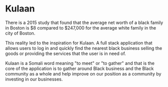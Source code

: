 # Kulaan

There is a 2015 study that found that the average net worth of a black family in Boston is $8 compared to $247,000 for the average white family in the city of Boston.

This reality led to the inspiration for Kulaan. A full stack application that allows users to log in and quickly find the nearest black business selling the goods or providing the services that the user is in need of. 

Kulaan is a Somali word meaning "to meet" or "to gather" and that is the core of the application is to gather around Black business and the Black community as a whole and help improve on our position as a community by investing in our businesses. 









